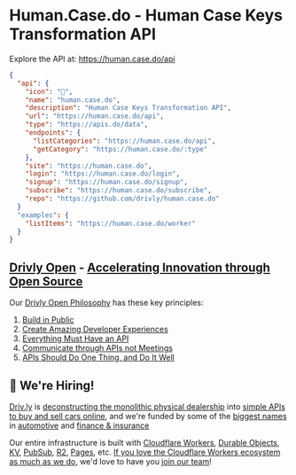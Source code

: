 # Human.Case.do - Human Case Keys Transformation API 

Explore the API at: <https://human.case.do/api>

```json
{
  "api": {
    "icon": "🚀",
    "name": "human.case.do",
    "description": "Human Case Keys Transformation API",
    "url": "https://human.case.do/api",
    "type": "https://apis.do/data",
    "endpoints": {
      "listCategories": "https://human.case.do/api",
      "getCategory": "https://human.case.do/:type"
    },
    "site": "https://human.case.do",
    "login": "https://human.case.do/login",
    "signup": "https://human.case.do/signup",
    "subscribe": "https://human.case.do/subscribe",
    "repo": "https://github.com/drivly/human.case.do"
  }
  "examples": {
    "listItems": "https://human.case.do/worker"
  }
}
```

## [Drivly Open](https://driv.ly/open) - [Accelerating Innovation through Open Source](https://blog.driv.ly/accelerating-innovation-through-open-source)

Our [Drivly Open Philosophy](https://philosophy.do) has these key principles:

1. [Build in Public](https://driv.ly/open/build-in-public)
2. [Create Amazing Developer Experiences](https://driv.ly/open/amazing-developer-experiences)
3. [Everything Must Have an API](https://driv.ly/open/everything-must-have-an-api)
4. [Communicate through APIs not Meetings](https://driv.ly/open/communicate-through-apis-not-meetings)
5. [APIs Should Do One Thing, and Do It Well](https://driv.ly/open/apis-do-one-thing)


##  🚀 We're Hiring!

[Driv.ly](https://driv.ly) is [deconstructing the monolithic physical dealership](https://blog.driv.ly/deconstructing-the-monolithic-physical-dealership) into [simple APIs to buy and sell cars online](https://driv.ly), and we're funded by some of the [biggest names](https://twitter.com/TurnerNovak) in [automotive](https://fontinalis.com/team/#bill-ford) and [finance & insurance](https://www.detroit.vc)

Our entire infrastructure is built with [Cloudflare Workers](https://workers.do), [Durable Objects](https://durable.objects.do), [KV](https://kv.cf), [PubSub](https://pubsub.do), [R2](https://r2.do.cf), [Pages](https://pages.do), etc.  [If you love the Cloudflare Workers ecosystem as much as we do](https://driv.ly/loves/workers), we'd love to have you [join our team](https://careers.do/apply)!


